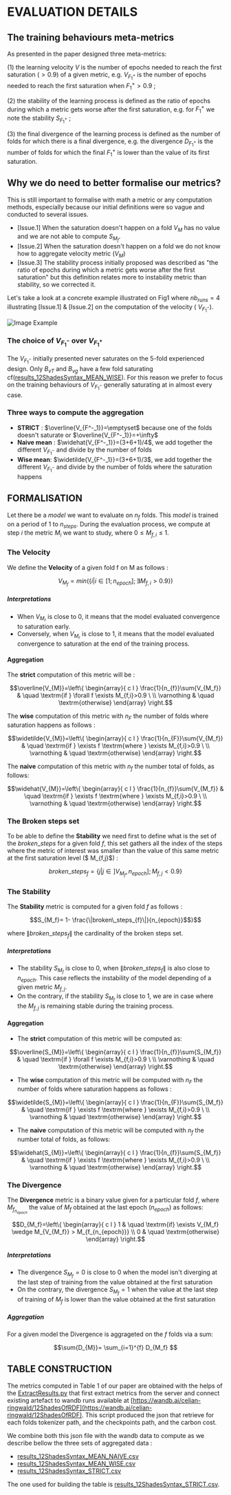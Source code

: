 # EVALUATION DETAILS

## The training behaviours meta-metrics

As presented in the paper designed three meta-metrics: 

(1) the learning velocity $V$ is the number of epochs needed to reach the first saturation ($> 0.9$) of a given metric, e.g.  $V_{F^+_1}$ is the number of epochs needed to reach the first saturation when $F^+_1>0.9$ ; 

(2) the stability of the learning process is defined as the ratio of epochs during which a metric gets worse after the first saturation, e.g. for  $`F^+_1`$ we note the stability $S_{F^{+}_1}$ ; 

(3) the final divergence of the learning process is defined as the number of folds for which there is a final divergence, e.g. the divergence $D_{F^+_1}$ is the number of folds for which the final $F^+_1$ is lower than the value of its first saturation.

## Why we do need to better formalise our metrics?

This is still important to formalise with math a metric or any computation methods, especially because our initial definitions were so vague and conducted to several issues. 

* [Issue.1] When the saturation doesn't happen on a fold $V_M$ has no value and we are not able to compute $S_{M_f}$.
* [Issue.2] When the saturation doesn't happen on a fold we do not know how to aggregate velocity metric ($V_M$) 
* [Issue.3] The stability process initially proposed was described as "the ratio of epochs during which a metric gets worse after the first saturation" but this definition relates more to instability metric than stability, so we corrected it. 

Let's take a look at a concrete example illustrated on Fig1 where $nb_{runs}=4$ illustrating [Issue.1] & [Issue.2] on the computation of the velocity ( $V_{F^-_1}$).

![Image Example](https://github.com/datalogism/12ShadesOfRDFSyntax/blob/main/eval/MetricsExample.png)

### The choice of $`V_{F^-_1}`$ over $`V_{F^+_1}`$

The $`V_{F^{-}_1}`$ initially presented never saturates on the 5-fold experienced design. Only $`B_{vT}`$ and $`B_{vg}`$ have a few fold saturating cf([results_12ShadesSyntax_MEAN_WISE](https://github.com/datalogism/12ShadesOfRDFSyntax/blob/main/eval/results_12ShadesSyntax_MEAN_WISE.csv)). For this reason we prefer to focus on the training behaviours of $V_{F^-_1}$ generally saturating at in almost every case.

### Three ways to compute the aggregation

* **STRICT** : $`\overline{V_{F^-_1}}=\emptyset`$  because one of the folds doesn't saturate or $`\overline{V_{F^-_1}}=+\infty`$
* **Naive mean** :  $`\widehat{V_{F^-_1}}=(3+6+1)/4`$, we add together the different $`V_{F^-_1}`$ and divide by the number of folds
* **Wise mean**:  $`\widetilde{V_{F^-_1}}=(3+6+1)/3`$, we add together the different $`V_{F^-_1}`$ and divide by the number of folds where the saturation happens

## FORMALISATION

Let there be a $model$ we want to evaluate on $n_f$ folds. This $model$ is trained on a period of $1$ to $n_{steps}$. During the evaluation process, we compute at step $i$ the metric $M_{i}$ we want to study, where  $0 \leqslant M_{f,i} \leqslant 1$. 


### The Velocity

We define the **Velocity** of a given fold f on M as follows : 
```math
V_{M_f}=min(\{ i | i \in  [ 1; n_{epoch} ]; \exists M_{f,i} > 0.9\})
```
##### Interpretations

* When $V_{M_r}$ is close to $0$, it means that the model evaluated convergence to saturation early.
* Conversely, when $V_{M_r}$ is close to $1$, it means that the model evaluated convergence to saturation at the end of the training process.

#### Aggregation
The **strict** computation of this metric will be :
```math
\overline{V_{M}}=\left\{ 
  \begin{array}{ c l }
    \frac{1}{n_{f}}\sum{V_{M_f}} & \quad \textrm{if } \forall f \exists M_{f,i}>0.9 \ \\
    \varnothing       & \quad \textrm{otherwise} 
  \end{array}
\right.
```
The **wise** computation of this metric  with $n_F$ the number of folds where saturation happens as follows :
```math
\widetilde{V_{M}}=\left\{ 
  \begin{array}{ c l }
    \frac{1}{n_{F}}\sum{V_{M_f}} & \quad \textrm{if } \exists f \textrm{where } \exists M_{f,i}>0.9 \ \\
    \varnothing       & \quad \textrm{otherwise} 
  \end{array}
\right.
```

The **naive** computation of this metric with $n_f$ the number total of folds, as follows: 
```math
\widehat{V_{M}}=\left\{ 
  \begin{array}{ c l }
    \frac{1}{n_{f}}\sum{V_{M_f}} & \quad \textrm{if } \exists f \textrm{where } \exists M_{f,i}>0.9 \ \\
    \varnothing       & \quad \textrm{otherwise} 
  \end{array}
\right.
```

### The Broken steps set

To be able to define the **Stability** we need first to define what is the set of the $`broken\_steps`$ for a given fold $f$, this set gathers all the index of the steps where the metric of interest was smaller than the value of this same metric at the first saturation level ($ M_{f,j}$) :
```math
broken\_steps_{f}= \{j | j \in ]V_{M_f}, n_{epoch}]; M_{f,j} <0.9 \}
```


### The Stability

The  **Stability** metric  is  computed for a given fold $f$ as follows :

```math
S_{M_f}= 1- \frac{\|broken\_steps_{f}\|}{n_{epoch}}$$}
```
 where $`\|broken\_steps_{f}\|`$ the cardinality of the broken steps set.

##### Interpretations

* The stability $S_{M_f}$ is close to 0, when $\|broken\_steps_{f}\|$  is also close to $n_{epoch}$. This case reflects the instability of the model depending of a given metric $M_{f,j}$.
* On the contrary, if the stability  $S_{M_f}$ is close to 1, we are in case where the $M_{f,j}$ is remaining stable during the training process.  


#### Aggregation
* The **strict** computation of this metric will be computed as:
 ```math
\overline{S_{M}}=\left\{ 
  \begin{array}{ c l }
    \frac{1}{n_{f}}\sum{S_{M_f}}  & \quad \textrm{if } \forall f \exists M_{f,i}>0.9 \ \\
    \varnothing       & \quad \textrm{otherwise} 
  \end{array}
\right.
```
* The **wise** computation of this metric will be computed with $n_F$ the number of folds where saturation happens as follows :
 ```math
\widetilde{S_{M}}=\left\{ 
  \begin{array}{ c l }
    \frac{1}{n_{F}}\sum{S_{M_f}} &  \quad \textrm{if } \exists f \textrm{where } \exists M_{f,i}>0.9 \ \\
    \varnothing       & \quad \textrm{otherwise} 
  \end{array}
\right.
```

* The **naive** computation of this metric will be computed with $n_f$ the number total of folds, as follows:
 ```math
\widehat{S_{M}}=\left\{ 
  \begin{array}{ c l }
    \frac{1}{n_{f}}\sum{S_{M_f}} & \quad \textrm{if } \exists f \textrm{where } \exists M_{f,i}>0.9 \ \\
    \varnothing       & \quad \textrm{otherwise} 
  \end{array}
\right.
```

### The Divergence

The  **Divergence** metric is a binary value given for a particular fold $f$,
where $`M_{f_{n_{epoch}}}`$ the value of $M_f$ obtained at the last epoch ($n_{epoch}$)  as follows:

 ```math
D_{M_f}=\left\{ 
  \begin{array}{ c l }
    1 & \quad \textrm{if} \exists V_{M_f} \wedge M_{V_{M_f}} > M_{f_{n_{epoch}}} \\
    0       & \quad \textrm{otherwise} 
  \end{array}
\right.
```

##### Interpretations

* The divergence $S_{M_f} = 0$ is close to 0 when the model isn't diverging at the last step of training from the value obtained at the first saturation
* On the contrary, the divergence $S_{M_f} = 1$ when the value at the last step of training of $M_f$ is lower than the value obtained at the first saturation

##### Aggregation

For a given model the Divergence is aggrageted on the $f$ folds via a sum:
 ```math
\sum{D_{M}}= 	\sum_{i=1}^{f} D_{M_f} 
 ```


## TABLE CONSTRUCTION
The metrics computed in Table 1 of our paper are obtained with the helps of the [ExtractResults.py](https://github.com/datalogism/12ShadesOfRDFSyntax/blob/main/eval/ExtractResults.py) that first extract metrics from the server and connect existing artefact to wandb runs available at [https://wandb.ai/celian-ringwald/12ShadesOfRDF](https://wandb.ai/celian-ringwald/12ShadesOfRDF). This script produced the json that retrieve for each folds tokenizer path, and the checkpoints path, and the carbon cost.

We combine both this json file with the wandb data to compute as we describe bellow the three sets of aggregated data : 
* [results_12ShadesSyntax_MEAN_NAIVE.csv](https://github.com/datalogism/12ShadesOfRDFSyntax/blob/main/eval/results_12ShadesSyntax_MEAN_NAIVE.csv)
* [results_12ShadesSyntax_MEAN_WISE.csv](https://github.com/datalogism/12ShadesOfRDFSyntax/blob/main/eval/results_12ShadesSyntax_MEAN_WISE.csv)
* [results_12ShadesSyntax_STRICT.csv](https://github.com/datalogism/12ShadesOfRDFSyntax/blob/main/eval/results_12ShadesSyntax_STRICT.csv)

The one used for building the table is  [results_12ShadesSyntax_STRICT.csv](https://github.com/datalogism/12ShadesOfRDFSyntax/blob/main/eval/results_12ShadesSyntax_STRICT.csv). 
